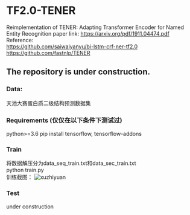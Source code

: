 # TF2.0-TENER 
Reimplementation of TENER: Adapting Transformer Encoder for Named Entity Recognition
paper link: 
https://arxiv.org/pdf/1911.04474.pdf
<br>
Reference:<br> 
https://github.com/saiwaiyanyu/bi-lstm-crf-ner-tf2.0 <br>
https://github.com/fastnlp/TENER <br>

The repository is under construction.
---
### Data: <br>
天池大赛蛋白质二级结构预测数据集
### Requirements (仅仅在以下条件下测试过)
python>=3.6
pip install tensorflow, tensorflow-addons
### Train
将数据解压分为data_seq_train.txt和data_sec_train.txt <br>
python train.py <br>
训练截图：
![xuzhiyuan](https://github.com/jaykay233/TF2.0-TENER/blob/master/log/train_images.png)

### Test
under construction
